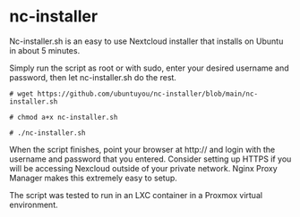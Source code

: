 # nc-installer

Nc-installer.sh is an easy to use Nextcloud installer that installs on Ubuntu in about 5 minutes.

Simply run the script as root or with sudo, enter your desired username and password, then let nc-installer.sh do the rest.

```
# wget https://github.com/ubuntuyou/nc-installer/blob/main/nc-installer.sh

# chmod a+x nc-installer.sh

# ./nc-installer.sh
```
When the script finishes, point your browser at http://<IP-OF-NEXTCLOUD-MACHINE> and login with the username and password that you entered.
Consider setting up HTTPS if you will be accessing Nexcloud outside of your private network. Nginx Proxy Manager makes this extremely easy to setup.

The script was tested to run in an LXC container in a Proxmox virtual environment.
